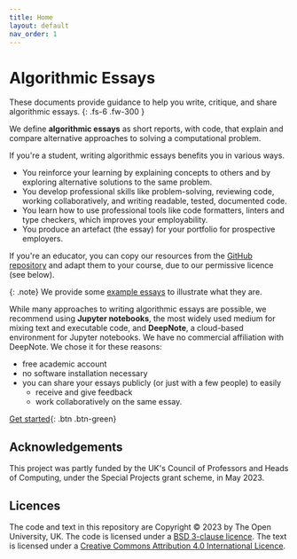 ```yaml
---
title: Home
layout: default
nav_order: 1
---
```


# Algorithmic Essays

These documents provide guidance to help you write, critique, and share algorithmic essays.
{: .fs-6 .fw-300 }

We define **algorithmic essays** as short reports, with code, that
explain and compare alternative approaches to solving a computational problem.

If you're a student, writing algorithmic essays benefits you in various ways.
- You reinforce your learning by explaining concepts to others and
  by exploring alternative solutions to the same problem.
- You develop professional skills like problem-solving, reviewing code,
  working collaboratively, and writing readable, tested, documented code.
- You learn how to use professional tools like code formatters, linters and
  type checkers, which improves your employability.
- You produce an artefact (the essay) for your portfolio for prospective employers.

If you're an educator, you can copy our resources from the
[GitHub repository](https://github.com/dsa-ou/algoesup) and
adapt them to your course, due to our permissive licence (see below).

{: .note}
We provide some [example essays]({{site.baseurl}}/example-essays) to illustrate what they are.

While many approaches to writing algorithmic essays are possible, we recommend
using **Jupyter notebooks**, the most widely used medium for mixing text and executable code,
and **DeepNote**, a cloud-based environment for Jupyter notebooks.
We have no commercial affiliation with DeepNote. We chose it for these reasons:
- free academic account
- no software installation necessary
- you can share your essays publicly (or just with a few people) to easily
  - receive and give feedback
  - work collaboratively on the same essay.

[Get started]({{site.baseurl}}/getting-started){: .btn .btn-green}

## Acknowledgements

This project was partly funded by the UK's Council of Professors and Heads of Computing,
under the Special Projects grant scheme, in May 2023.

## Licences

The code and text in this repository are
Copyright © 2023 by The Open University, UK.
The code is licensed under a
[BSD 3-clause licence](https://github.com/dsa-ou/algoesup/blob/main/LICENSE).
The text is licensed under a
[Creative Commons Attribution 4.0 International Licence](http://creativecommons.org/licenses/by/4.0).